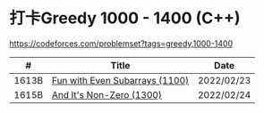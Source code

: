 
# 打卡Greedy 1000 - 1400 (C++)
https://codeforces.com/problemset?tags=greedy,1000-1400 <br/>

|  #  | Title           |    Date  | 
|-----|---------------- | --------------- |
|  1613B  |[Fun with Even Subarrays (1100) ](https://github.com/JunBinLiang/Codeforce/blob/main/code/1613B.txt)   |2022/02/23|
|  1615B  |[And It's Non-Zero (1300) ](https://github.com/JunBinLiang/Codeforce/blob/main/code/1615B.txt)   |2022/02/24|
